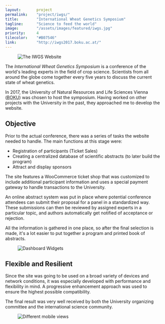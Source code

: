```yaml
---
layout:       project
permalink:    "project/iwgs/"
title:        "International Wheat Genetics Symposium"
tagline:      "Science to feed the world"
image:        "/assets/images/featured/iwgs.jpg"
priority:     4
tilecolor:    "#B07546"
link:         "http://iwgs2017.boku.ac.at/"
---
```


<figure class="extend">
  <img src="images/iwgs-frontpage.jpg" alt="The IWGS Website">
</figure>

The _International Wheat Genetics Symposium_ is a conference of the world's leading experts in the field of crop science. Scientists from all around the globe come together every five years to discuss the current state of wheat genetics.

In 2017, the University of Natural Resources and Life Sciences Vienna (<abbr title="Universität für Bodenkultur" lang="de">BOKU</abbr>) was chosen to host the symposium. Having worked on other projects with the University in the past, they approached me to develop the website.

## Objective

Prior to the actual conference, there was a series of tasks the website needed to handle. 
The main functions at this stage were:

* Registration of participants (Ticket Sales)
* Creating a centralized database of scientific abstracts (to later build the program)
* Attract and display sponsors

The site features a WooCommerce ticket shop that was customized to include additional participant information and uses a special payment gateway to handle transactions to the University.

An online abstract system was put in place where potential conference attendees can submit their proposal for a panel in a standardized way. These submissions can then be reviewed by assigned experts in a particular topic, and authors automatically get notified of acceptance or rejection.

All the information is gathered in one place, so after the final selection is made, it's a lot easier to put together a program and printed book of abstracts.

<figure class="extend">
  <img src="images/iwgs-dashboard.jpg" alt="Dashboard Widgets">
</figure>

## Flexible and Resilient

Since the site was going to be used on a broad variety of devices and network conditions, it was especially developed with performance and flexibility in mind. A progressive enhancement approach was used to ensure the highest possible compatibility.

The final result was very well received by both the University organizing committee and the international science community.

<figure class="extend">
  <img src="images/iwgs-mobile-views.jpg" alt="Different mobile views">
</figure>